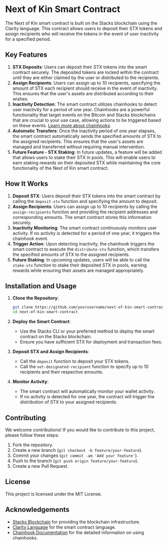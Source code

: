 # Next of Kin Smart Contract

The Next of Kin smart contract is built on the Stacks blockchain using the Clarity language. This contract allows users to deposit their STX tokens and assign recipients who will receive the tokens in the event of user inactivity for a specified period. 

## Key Features

1. **STX Deposits**: Users can deposit their STX tokens into the smart contract securely. The deposited tokens are locked within the contract until they are either claimed by the user or distributed to the recipients.
2. **Assign Recipients**: Users can assign up to 10 recipients, specifying the amount of STX each recipient should receive in the event of inactivity. This ensures that the user's assets are distributed according to their wishes.
3. **Inactivity Detection**: The smart contract utilizes chainhooks to detect user inactivity for a period of one year. Chainhooks are a powerful functionality that target events on the Bitcoin and Stacks blockchains that are crucial to your use case, allowing actions to be triggered based on these events. [Learn more about chainhooks](https://docs.hiro.so/stacks/chainhook/installation).
4. **Automatic Transfers**: Once the inactivity period of one year elapses, the smart contract automatically sends the specified amounts of STX to the assigned recipients. This ensures that the user's assets are managed and transferred without requiring manual intervention.
5. **Future Feature - STX Staking**: In future updates, a feature will be added that allows users to stake their STX in pools. This will enable users to earn staking rewards on their deposited STX while maintaining the core functionality of the Next of Kin smart contract.

## How It Works

1. **Deposit STX**: Users deposit their STX tokens into the smart contract by calling the `deposit-stx` function and specifying the amount to deposit.
2. **Assign Recipients**: Users can assign up to 10 recipients by calling the `assign-recipients` function and providing the recipient addresses and corresponding amounts. The smart contract stores this information securely.
3. **Inactivity Monitoring**: The smart contract continuously monitors user activity. If no activity is detected for a period of one year, it triggers the chainhook event.
4. **Trigger Action**: Upon detecting inactivity, the chainhook triggers the smart contract to execute the `distribute-stx` function, which transfers the specified amounts of STX to the assigned recipients.
5. **Future Staking**: In upcoming updates, users will be able to call the `stake-stx` function to stake their deposited STX in pools, earning rewards while ensuring their assets are managed appropriately.

## Installation and Usage

1. **Clone the Repository**:
    ```bash
    git clone https://github.com/yourusername/next-of-kin-smart-contract.git
    cd next-of-kin-smart-contract
    ```

2. **Deploy the Smart Contract**:
    - Use the Stacks CLI or your preferred method to deploy the smart contract on the Stacks blockchain.
    - Ensure you have sufficient STX for deployment and transaction fees.

3. **Deposit STX and Assign Recipients**:
    - Call the `deposit` function to deposit your STX tokens.
    - Call the `set-designated-recipient` function to specify up to 10 recipients and their respective amounts.

4. **Monitor Activity**:
    - The smart contract will automatically monitor your wallet activity.
    - If no activity is detected for one year, the contract will trigger the distribution of STX to your assigned recipients.

## Contributing

We welcome contributions! If you would like to contribute to this project, please follow these steps:

1. Fork the repository.
2. Create a new branch (`git checkout -b feature/your-feature`).
3. Commit your changes (`git commit -am 'Add your feature'`).
4. Push to the branch (`git push origin feature/your-feature`).
5. Create a new Pull Request.

## License

This project is licensed under the MIT License.
## Acknowledgements

- [Stacks Blockchain](https://stacks.co/) for providing the blockchain infrastructure.
- [Clarity Language](https://clarity-lang.org/) for the smart contract language.
- [Chainhook Documentation](https://docs.hiro.so/stacks/chainhook/installation) for the detailed information on using chainhooks.